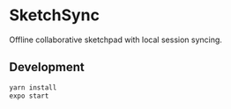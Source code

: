 # SketchSync

Offline collaborative sketchpad with local session syncing.

## Development

```bash
yarn install
expo start
```
